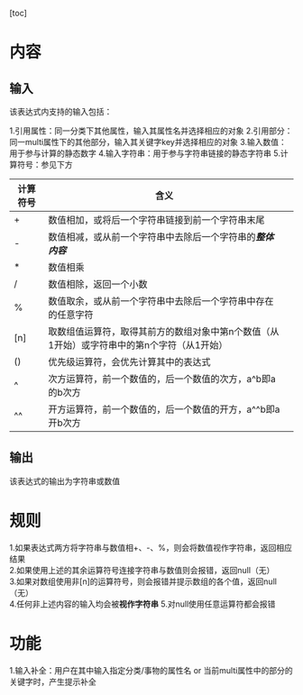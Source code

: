 [toc]

# 内容

## 输入

该表达式内支持的输入包括：

1.引用属性：同一分类下其他属性，输入其属性名并选择相应的对象
2.引用部分：同一multi属性下的其他部分，输入其关键字key并选择相应的对象
3.输入数值：用于参与计算的静态数字
4.输入字符串：用于参与字符串链接的静态字符串
5.计算符号：参见下方

| 计算符号 | 含义                                                         |      |
| -------- | ------------------------------------------------------------ | ---- |
| +        | 数值相加，或将后一个字符串链接到前一个字符串末尾             |      |
| -        | 数值相减，或从前一个字符串中去除后一个字符串的***整体内容*** |      |
| *        | 数值相乘                                                     |      |
| /        | 数值相除，返回一个小数                                       |      |
| %        | 数值取余，或从前一个字符串中去除后一个字符串中存在的任意字符 |      |
| [n]      | 取数组值运算符，取得其前方的数组对象中第n个数值（从1开始）或字符串中的第n个字符（从1开始） |      |
| ()       | 优先级运算符，会优先计算其中的表达式                         |      |
| ^        | 次方运算符，前一个数值的，后一个数值的次方，a^b即a的b次方    |      |
| ^^       | 开方运算符，前一个数值的，后一个数值的开方，a^^b即a开b次方   |      |

## 输出

该表达式的输出为字符串或数值  

# 规则

1.如果表达式两方将字符串与数值相+、-、%，则会将数值视作字符串，返回相应结果  
2.如果使用上述的其余运算符号连接字符串与数值则会报错，返回null（无）  
3.如果对数组使用非[n]的运算符号，则会报错并提示数组的各个值，返回null（无）  
4.任何非上述内容的输入均会被**视作字符串**
5.对null使用任意运算符都会报错

# 功能

1.输入补全：用户在其中输入指定分类/事物的属性名 or 当前multi属性中的部分的关键字时，产生提示补全